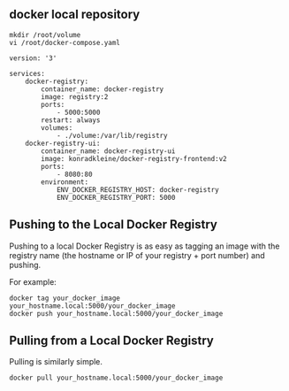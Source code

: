 ## docker local repository
```
mkdir /root/volume
vi /root/docker-compose.yaml
```

```
version: '3'

services:
    docker-registry:
        container_name: docker-registry
        image: registry:2
        ports:
            - 5000:5000
        restart: always
        volumes:
            - ./volume:/var/lib/registry
    docker-registry-ui:
        container_name: docker-registry-ui
        image: konradkleine/docker-registry-frontend:v2
        ports:
            - 8080:80
        environment:
            ENV_DOCKER_REGISTRY_HOST: docker-registry
            ENV_DOCKER_REGISTRY_PORT: 5000
```
## Pushing to the Local Docker Registry
Pushing to a local Docker Registry is as easy as tagging an image with the registry name (the hostname or IP of your registry + port number) and pushing.

For example:
```
docker tag your_docker_image your_hostname.local:5000/your_docker_image
docker push your_hostname.local:5000/your_docker_image
```

## Pulling from a Local Docker Registry
Pulling is similarly simple.

```
docker pull your_hostname.local:5000/your_docker_image
```
